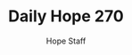 ---
image: /assets/img/daily-hope-default-artwork.png
title: Daily Hope 270
number: 270
categories:
  - Daily Hope
author: Hope Staff
notes: Daily Hope 270
embed: >-
  <iframe style="border-radius:12px" src="https://open.spotify.com/embed/episode/5d4qtAPbCsxiDq3bNgd6sf?utm_source=generator" width="100%" height="352" frameBorder="0" allowfullscreen="" allow="autoplay; clipboard-write; encrypted-media; fullscreen; picture-in-picture" loading="lazy"></iframe>
---